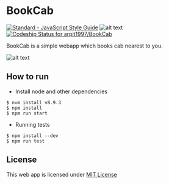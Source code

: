# BookCab
[![Standard - JavaScript Style Guide](https://img.shields.io/badge/code_style-standard-brightgreen.svg)](http://standardjs.com/)    ![alt text](https://img.shields.io/apm/l/vim-mode.svg "")
[ ![Codeship Status for arpit1997/BookCab](https://app.codeship.com/projects/59d44310-04e9-0136-23bf-26f9c8a90726/status?branch=master)](https://app.codeship.com/projects/280610)

BookCab is a simple webapp which books cab nearest to you.

![alt text](https://raw.githubusercontent.com/arpit1997/BookCab/master/data/sc.png "Logo Title Text 1")

## How to run

 - Install node and other dependencies
 ```
$ nvm install v8.9.3
$ npm install
$ npm run start
```
 - Running tests
```
$ npm install --dev
$ npm run test
```

## License
This web app is licensed under [MIT License](https://github.com/arpit1997/BookCab/blob/master/LICENSE)

